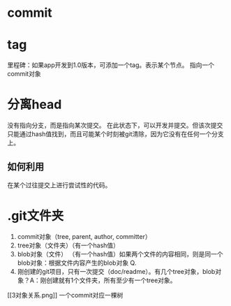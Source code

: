 # commit

# tag
里程碑：如果app开发到1.0版本，可添加一个tag。表示某个节点。
指向一个commit对象

# 分离head
没有指向分支，而是指向某次提交。
在此状态下，可以开发并提交。但该次提交只能通过hash值找到，而且可能某个时刻被git清除，因为它没有在任何一个分支上。
## 如何利用
在某个过往提交上进行尝试性的代码。
# .git文件夹
1. commit对象（tree, parent, author, committer）
2. tree对象（文件夹）（有一个hash值）
3. blob对象（文件） （有一个hash值）如果两个文件的内容相同，则是同一个blob对象：根据文件内容产生的blob对象
Q.
1. 刚创建的git项目，只有一次提交（doc/readme）。有几个tree对象，blob对象？A：刚创建就有1个文件夹，所有至少有一个tree对象。

[[3对象关系.png]]
一个commit对应一棵树